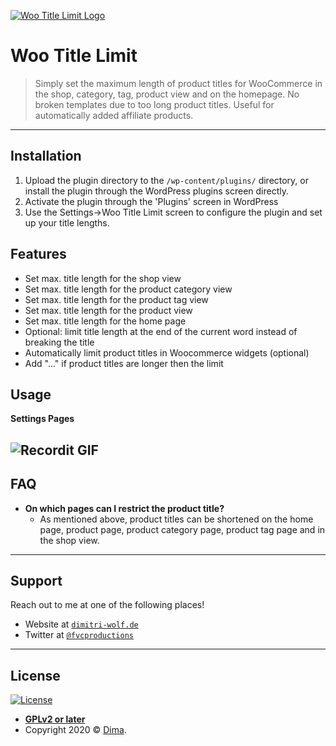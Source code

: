 <a href="https://www.dimitri-wolf.de"><img src="https://ps.w.org/woo-title-limit/assets/icon-128x128.png" title="FVCproductions" alt="Woo Title Limit Logo"></a>

<!-- [![FVCproductions](https://avatars1.githubusercontent.com/u/4284691?v=3&s=200)](http://fvcproductions.com) -->

# Woo Title Limit

> Simply set the maximum length of product titles for WooCommerce in the shop, category, tag, product view and on the homepage.
  No broken templates due to too long product titles.
  Useful for automatically added affiliate products.

---

## Installation

1. Upload the plugin directory to the `/wp-content/plugins/` directory, or install the plugin through the WordPress plugins screen directly.
2. Activate the plugin through the 'Plugins' screen in WordPress
3. Use the Settings->Woo Title Limit screen to configure the plugin and set up your title lengths.

## Features

* Set max. title length for the shop view
* Set max. title length for the product category view
* Set max. title length for the product tag view
* Set max. title length for the product view
* Set max. title length for the home page
* Optional: limit title length at the end of the current word instead of breaking the title
* Automatically limit product titles in Woocommerce widgets (optional)
* Add "..." if product titles are longer then the limit

## Usage
**Settings Pages**

![Recordit GIF](http://g.recordit.co/aqbYmadLWX.gif)
---

## FAQ

- **On which pages can I restrict the product title?**
    - As mentioned above, product titles can be shortened on the home page, product page, product category page, product tag page and in the shop view.

---

## Support

Reach out to me at one of the following places!

- Website at <a href="https://www.dimitri-wolf.de" target="_blank">`dimitri-wolf.de`</a>
- Twitter at <a href="http://twitter.com/fvcproductions" target="_blank">`@fvcproductions`</a>

---

## License

[![License](http://img.shields.io/:license-mit-blue.svg?style=flat-square)](http://badges.mit-license.org)

- **[GPLv2 or later](https://www.gnu.org/licenses/old-licenses/gpl-2.0.html)**
- Copyright 2020 © <a href="https://www.dimitri-wolf.de" target="_blank">Dima</a>.